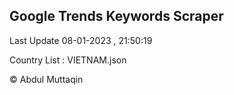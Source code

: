 

## Google Trends Keywords Scraper 
 
Last Update 08-01-2023 , 21:50:19

Country List :
VIETNAM.json



© Abdul Muttaqin 
